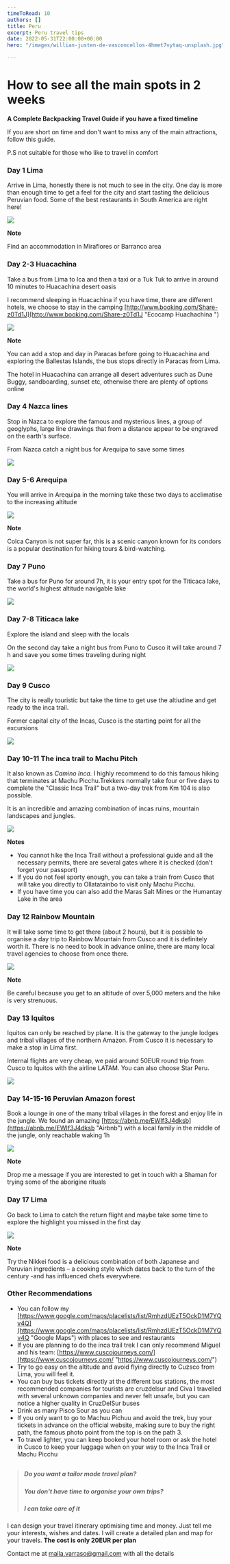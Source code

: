 ```yaml
---
timeToRead: 10
authors: []
title: Peru
excerpt: Peru travel tips
date: 2022-05-31T22:00:00+00:00
hero: "/images/willian-justen-de-vasconcellos-4hmet7vytaq-unsplash.jpg"

---
```

# How to see all the main spots in 2 weeks

**A Complete Backpacking Travel Guide if you have a fixed timeline**

If you are short on time and don't want to miss any of the main attractions, follow this guide.

P.S not suitable for those who like to travel in comfort

### Day 1 Lima

Arrive in Lima, honestly there is not much to see in the city. One day is more than enough time to get a feel for the city and start tasting the delicious Peruvian food. Some of the best restaurants in South America are right here!

![](/images/alvaro-palacios-qhiitlrxkag-unsplash.jpg)

**Note**

Find an accommodation in Miraflores or Barranco area

### Day 2-3 Huacachina

Take a bus from Lima to Ica and then a taxi or a Tuk Tuk to arrive in around 10 minutes to Huacachina desert oasis

I recommend sleeping in Huacachina if you have time, there are different hotels, we choose to stay in the camping [http://www.booking.com/Share-z0Td1J](http://www.booking.com/Share-z0Td1J "Ecocamp Huachachina ")

![](/images/willian-justen-de-vasconcellos-hflyduepgyc-unsplash.jpg)

**Note**

You can add a stop and day in Paracas before going to Huacachina and exploring the Ballestas Islands, the bus stops directly in Paracas from Lima.

The hotel in Huacachina can arrange all desert adventures such as Dune Buggy, sandboarding, sunset etc, otherwise there are plenty of options online

### Day 4 Nazca lines

Stop in Nazca to explore the famous and mysterious lines, a group of geoglyphs, large line drawings that from a distance appear to be engraved on the earth's surface.

From Nazca catch a night bus for Arequipa to save some times

![](/images/marco-topete-_51fakgg5l4-unsplash.jpg)

### Day 5-6 Arequipa

You will arrive in Arequipa in the morning take these two days to acclimatise to the increasing altitude

![](/images/amilcar-alvarez-garcia-fvptwpz2fqo-unsplash.jpg)

**Note**

Colca Canyon is not super far, this is a scenic canyon known for its condors is a popular destination for hiking tours & bird-watching.

### Day 7 Puno

Take a bus for Puno for around 7h, it is your entry spot for the Titicaca lake, the world's highest altitude navigable lake

![](/images/sandro-ayalo-2qdze9vwtl0-unsplash.jpg)

### Day 7-8 Titicaca lake

Explore the island and sleep with the locals

On the second day take a night bus from Puno to Cusco it will take around 7 h and save you some times traveling during night

![](/images/cesar-carlevarino-aragon-q8cvbkgmox4-unsplash.jpg)

### Day 9 Cusco

The city is really touristic but take the time to get use the altiudine and get ready to the inca trail.

Former capital city of the Incas, Cusco is the starting point for all the excursions

![](/images/stefano-garay-rxi5k95ttq-unsplash.jpg)

### Day 10-11 The inca trail to Machu Pitch

It also known as _Camino Inca._ I highly recommend to do this famous hiking that terminates at Machu Picchu.Trekkers normally take four or five days to complete the "Classic Inca Trail" but a two-day trek from Km 104 is also possible.

It is an incredible and amazing combination of incas ruins, mountain landscapes and jungles.

![](/images/hoach-le-dinh-gzeupbjotua-unsplash.jpg)

**Notes**

* You cannot hike the Inca Trail without a professional guide and all the necessary permits, there are several gates where it is checked (don't forget your passport)
* If you do not feel sporty enough, you can take a train from Cusco that will take you directly to Ollatatainbo to visit only Machu Picchu.
* If you have time you can also add the Maras Salt Mines or the Humantay Lake in the area

### Day 12 Rainbow Mountain

It will take some time to get there (about 2 hours), but it is possible to organise a day trip to Rainbow Mountain from Cusco and it is definitely worth it. There is no need to book in advance online, there are many local travel agencies to choose from once there.

![](/images/mckayla-crump-hjanvzlqob8-unsplash.jpg)

**Note**

Be careful because you get to an altitude of over 5,000 meters and the hike is very strenuous.

### Day 13 Iquitos

Iquitos can only be reached by plane. It is the gateway to the jungle lodges and tribal villages of the northern Amazon. From Cusco it is necessary to make a stop in Lima first.

Internal flights are very cheap, we paid around 50EUR round trip from Cusco to Iquitos with the airline LATAM.  You can also choose Star Peru.

![](/images/jose-angel-rios-u4tmue9dhza-unsplash.jpg)

### Day 14-15-16 Peruvian Amazon forest

Book a lounge in one of the many tribal villages in the forest and enjoy life in the jungle. We found an amazing [https://abnb.me/EWIf3J4dksb](https://abnb.me/EWIf3J4dksb "Airbnb") with a local family in the middle of the jungle, only reachable waking 1h

![](/images/jose-angel-rios-avu73-irvwu-unsplash.jpg)

**Note**

Drop me a message if you are interested to get in touch with a Shaman for trying some of the aborigine rituals

### Day 17 Lima

Go back to Lima to catch the return flight and maybe take some time to explore the highlight you missed in the first day

![](/images/willian-justen-de-vasconcellos-mzkeirbstv4-unsplash.jpg)

**Note**

Try the Nikkei food is a delicious combination of both Japanese and Peruvian ingredients – a cooking style which dates back to the turn of the century -and has influenced chefs everywhere.

### Other Recommendations

* You can follow my [https://www.google.com/maps/placelists/list/RmhzdUEzT5OckD1M7YQv4Q](https://www.google.com/maps/placelists/list/RmhzdUEzT5OckD1M7YQv4Q "Google Maps") with places to see and restaurants
* If you are planning to do the inca trail trek I can only recommend Miguel and his team: [https://www.cuscojourneys.com/](https://www.cuscojourneys.com/ "https://www.cuscojourneys.com/")
* Try to go easy on the altitude and avoid flying directly to Cuzsco from Lima, you will feel it.
* You can buy bus tickets directly at the different bus stations, the most recommended companies for tourists are cruzdelsur and Civa I travelled with several unknown companies and never felt unsafe, but you can notice a higher quality in CruzDelSur buses
* Drink as many Pisco Sour as you can
* If you only want to go to Machuu Pichuu and avoid the trek, buy your tickets in advance on the official website, making sure to buy the right path, the famous photo point from the top is on the path 3.
* To travel lighter, you can keep booked your hotel room or ask the hotel in Cusco to keep your luggage when on your way to the Inca Trail or Machu Picchu

## 

> ##### **Do you want a tailor made travel plan?**
>
> ##### **You don't have time to organise your own trips?**
>
> ##### **I can take care of it**

I can design your travel itinerary optimising time and money. Just tell me your interests, wishes and dates. I will create a detailed plan and map for your travels. **The cost is only 20EUR per plan**

Contact me at maila.varraso@gmail.com with all the details
